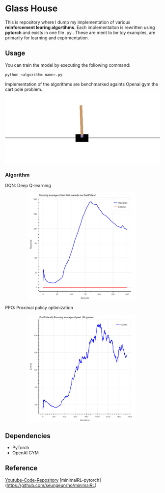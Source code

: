 # Glass House 
This is repository where I dump my implementation of various **reinforcement learing algortihms**. Each implementaiton is rewritten using **pytorch** and exists in one file <algorithm name>.py . These are ment to be toy examples, are primarily for learning and expirmentation.

## Usage
You can train the model by executing the following command:
```bash
python <algorithm name>.py 
```
 
Implementation of the algorithms are benchmarked againts Openai gym the cart pole problem.
![Alt Text](res/cartpole.gif)
  
### Algorithm
DQN: Deep Q-learning
<p align="center">
	<img src="res/DQN.png" width="350"/> 
</p>
PPO: Proximal policy optimization
<p align="center">
	<img src="res/PPO.png" width="350"/> 
</p>

## Dependencies
- PyTorch
- OpenAI GYM

## Reference 
[Youtube-Code-Repository](https://github.com/philtabor/Youtube-Code-Repository)
[minimalRL-pytorch] (https://github.com/seungeunrho/minimalRL)

